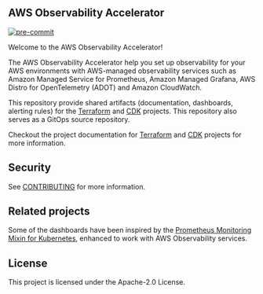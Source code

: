## AWS Observability Accelerator

[![pre-commit](https://github.com/aws-observability/aws-observability-accelerator/actions/workflows/pre-commit.yaml/badge.svg?branch=main)](https://github.com/aws-observability/aws-observability-accelerator/actions/workflows/pre-commit.yaml)

Welcome to the AWS Observability Accelerator!

The AWS Observability Accelerator help you set up observability for your AWS environments with AWS-managed observability services such as Amazon Managed Service for Prometheus, Amazon Managed Grafana, AWS Distro for OpenTelemetry (ADOT) and Amazon CloudWatch.

This repository provide shared artifacts (documentation, dashboards, alerting rules) for the [Terraform](https://github.com/aws-observability/terraform-aws-observability-accelerator) and [CDK](https://github.com/aws-observability/cdk-aws-observability-accelerator) projects. This repository also serves as a GitOps source repository.

Checkout the project documentation for [Terraform](https://aws-observability.github.io/terraform-aws-observability-accelerator/) and [CDK](https://aws-observability.github.io/cdk-aws-observability-accelerator/) projects for more information.


## Security

See [CONTRIBUTING](CONTRIBUTING.md#security-issue-notifications) for more information.

## Related projects

Some of the dashboards have been inspired by the [Prometheus Monitoring Mixin for Kubernetes](https://github.com/kubernetes-monitoring/kubernetes-mixin),
enhanced to work with AWS Observability services.

## License

This project is licensed under the Apache-2.0 License.
